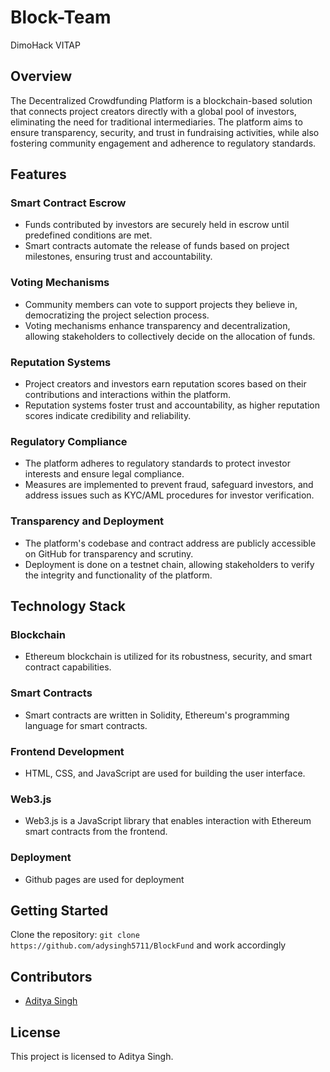 # Block-Team

DimoHack VITAP

## Overview

The Decentralized Crowdfunding Platform is a blockchain-based solution that connects project creators directly with a global pool of investors, eliminating the need for traditional intermediaries. The platform aims to ensure transparency, security, and trust in fundraising activities, while also fostering community engagement and adherence to regulatory standards.

## Features

### Smart Contract Escrow

- Funds contributed by investors are securely held in escrow until predefined conditions are met.
- Smart contracts automate the release of funds based on project milestones, ensuring trust and accountability.

### Voting Mechanisms

- Community members can vote to support projects they believe in, democratizing the project selection process.
- Voting mechanisms enhance transparency and decentralization, allowing stakeholders to collectively decide on the allocation of funds.

### Reputation Systems

- Project creators and investors earn reputation scores based on their contributions and interactions within the platform.
- Reputation systems foster trust and accountability, as higher reputation scores indicate credibility and reliability.

### Regulatory Compliance

- The platform adheres to regulatory standards to protect investor interests and ensure legal compliance.
- Measures are implemented to prevent fraud, safeguard investors, and address issues such as KYC/AML procedures for investor verification.

### Transparency and Deployment

- The platform's codebase and contract address are publicly accessible on GitHub for transparency and scrutiny.
- Deployment is done on a testnet chain, allowing stakeholders to verify the integrity and functionality of the platform.

## Technology Stack

### Blockchain

- Ethereum blockchain is utilized for its robustness, security, and smart contract capabilities.

### Smart Contracts

- Smart contracts are written in Solidity, Ethereum's programming language for smart contracts.

### Frontend Development

- HTML, CSS, and JavaScript are used for building the user interface.

### Web3.js

- Web3.js is a JavaScript library that enables interaction with Ethereum smart contracts from the frontend.

### Deployment

- Github pages are used for deployment

## Getting Started

Clone the repository: `git clone https://github.com/adysingh5711/BlockFund`
and work accordingly

## Contributors

- [Aditya Singh](https://github.com/adysingh5711)

## License

This project is licensed to Aditya Singh.
